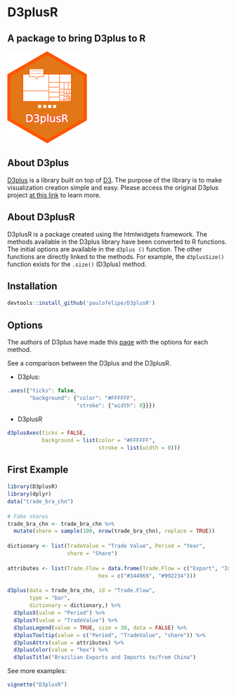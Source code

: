 # D3plusR  

A package to bring D3plus to R
-------------------------------------------------------------

![](D3plusR.png)

## About D3plus

[D3plus](https://d3plus.org/) is a library built on top of [D3](https://d3js.org/). The purpose of the library is to make visualization creation simple and easy. Please access the original D3plus project [at this link](https://d3plus.org/) to learn more.

## About D3plusR

D3plusR is a package created using the htmlwidgets framework. The methods available in the D3plus library have been converted to R functions. The initial options are available in the `d3plus ()` function. The other functions are directly linked to the methods. For example, the `d3plusSize()` function exists for the `.size()` (D3plus) method.

## Installation

```r
devtools::install_github('paulofelipe/D3plusR')
```

## Options

The authors of D3plus have made this [page](https://github.com/alexandersimoes/d3plus/wiki/Visualizations) with the options for each method. 

See a comparison between the D3plus and the D3plusR.

- D3plus:
```js
.axes({"ticks": false,
       "background": {"color": "#FFFFFF",
                      "stroke": {"width": 0}}})
```

- D3plusR
```r
d3plusAxes(ticks = FALSE,
           background = list(color = "#FFFFFF",
                             stroke = list(width = 0)))
```

## First Example

```r
library(D3plusR)
library(dplyr)
data("trade_bra_chn")

# Fake shares
trade_bra_chn <- trade_bra_chn %>% 
  mutate(share = sample(100, nrow(trade_bra_chn), replace = TRUE))

dictionary <- list(TradeValue = "Trade Value", Period = "Year",
                   share = "Share")

attributes <- list(Trade.Flow = data.frame(Trade.Flow = c("Export", "Import"),
                             hex = c("#344969", "#992234")))

d3plus(data = trade_bra_chn, id = "Trade.Flow",
       type = "bar",
       dictionary = dictionary,) %>% 
  d3plusX(value = "Period") %>% 
  d3plusY(value = "TradeValue") %>% 
  d3plusLegend(value = TRUE, size = 30, data = FALSE) %>% 
  d3plusTooltip(value = c("Period", "TradeValue", "share")) %>% 
  d3plusAttrs(value = attributes) %>% 
  d3plusColor(value = "hex") %>% 
  d3plusTitle("Brazilian Exports and Imports to/from China")
```

See more examples:

```r
vignette("D3plusR")
```

